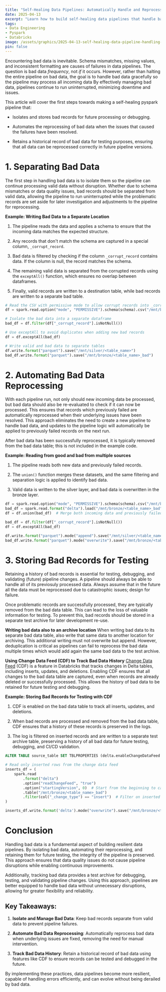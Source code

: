 ```yaml
---
title: "Self-Healing Data Pipelines: Automatically Handle and Reprocess Bad Data"
date: 2025-04-13
excerpt: "Learn how to build self-healing data pipelines that handle bad data, automate reprocessing, and retain history for debugging, testing, and reliability."
tags:
- Data Engineering
- Pyspark
- Databricks
image: /assets/graphics/2025-04-13-self-healing-data-pipeline-handling-bad-data/thumbnail-self-healing-bad-data.jpg
pin: false
---
```

Encountering bad data is inevitable. Schema mismatches, missing values, and inconsistent formatting are causes of failures in data pipelines. The question is bad data *frequency*, not *if* it occurs. However, rather than halting the entire pipeline on bad data, the goal is to handle bad data gracefully so the pipeline may process all incoming data By effectively managing bad data, pipelines continue to run uninterrupted, minimizing downtime and issues.

This article will cover the first steps towards making a self-healing pyspark pipeline that:
- Isolates and stores bad records for future processing or debugging.

- Automates the reprocessing of bad data when the issues that caused the failures have been resolved.

- Retains a historical record of bad data for testing purposes, ensuring that all data can be reprocessed correctly in future pipeline versions.

# **1. Separating Bad Data**
The first step in handling bad data is to isolate them so the pipeline can continue processing valid data without disruption. Whether due to schema mismatches or data quality issues, bad records should be separated from valid data, allowing the pipeline to run uninterrupted while the problematic records are set aside for later investigation and adjustments to the pipeline for reprocessing.

**Example: Writing Bad Data to a Separate Location**
1. The pipeline reads the data and applies a schema to ensure that the incoming data matches the expected structure.

2. Any records that don't match the schema are captured in a special column, `_corrupt_record`.

3. Bad data is filtered by checking if the column `_corrupt_record` contains data. If the column is null, the record matches the schema.

4. The remaining valid data is separated from the corrupted records using the `exceptAll()` function, which ensures no overlap between dataframes.

5. Finally, valid records are written to a destination table, while bad records are written to a separate bad table.

```python
# Read the CSV with permissive mode to allow corrupt records into _corrupt_record
df = spark.read.option("mode", "PERMISSIVE").schema(schema).csv("/mnt/bronze/data_source/csv_file.csv")

# Isolate the bad data into a separate dataframe
bad_df = df.filter(df["_corrupt_record"].isNotNull())

# Use exceptAll to avoid duplicates when adding new bad records
df = df.exceptAll(bad_df)

# Write valid and bad data to separate tables
df.write.format("parquet").save("/mnt/silver/<table_name>")
bad_df.write.format("parquet").save("/mnt/bronze/<table_name>_bad")
```

# 2. Automating Bad Data Reprocessing
With each pipeline run, not only should new incoming data be processed, but bad data should also be re-evaluated to check if it can now be processed. This ensures that records which previously failed are automatically reprocessed when their underlying issues have been resolved. This approach eliminates the need to create a new pipeline to handle bad data, and updates to the pipeline logic will automatically be applied to previously failed records on the next run.

After bad data has been successfully reprocessed, it is typically removed from the bad data table; this is not included in the example code.

**Example: Reading from good and bad from multiple sources**
1. The pipeline reads both new data and previously failed records.

2. The `union()` function merges these datasets, and the same filtering and separation logic is applied to identify bad data.

3. Valid data is written to the silver layer, and bad data is overwritten in the bronze layer.

```python
df = spark.read.option("mode", "PERMISSIVE").schema(schema).csv("/mnt/bronze/data_source/csv_file.csv")
bad_df = spark.read.format("delta").load("/mnt/bronze/<table_name>_bad")  # Process _corrupt_record column for consistency
df = df.union(bad_df)  # Merge both incoming data and previously failed data

bad_df = df.filter(df["_corrupt_record"].isNotNull())
df = df.exceptAll(bad_df)

df.write.format("parquet").mode("append").save("/mnt/silver/<table_name>")           # Append valid data to the silver layer
bad_df.write.format("parquet").mode("overwrite").save("/mnt/bronze/<table_name>_bad") # Overwrite bad data in the bronze layer
```

# 3. Storing Bad Records for Testing
Retaining a history of bad records is essential for testing, debugging, and validating (future) pipeline changes. A pipeline should always be able to handle all of its previosuly processed data. Always assume that in the future all the data must be reprocessed due to catastrophic issues; design for failure.

Once problematic records are successfully processed, they are typically removed from the bad data table. This can lead to the loss of valuable information for testing. To prevent this, bad records should be stored in a separate test archive for later development re-use.

**Writing bad data also to an archive location**
When writing bad data to its separate bad data table, also write that same data to another location for archiving. This additional writing must not overwrite but append. However, deduplication is critical as pipelines can fail to reprocess the bad data multiple times which would add again the same bad data to the test archive.

**Using Change Data Feed (CDF) to Track Bad Data History**
[Change Data Feed](https://docs.databricks.com/aws/en/delta/delta-change-data-feed) (CDF) is a feature in Databricks that tracks changes in Delta tables, including inserts, updates, and deletions. Enabling CDF ensures that all changes to the bad data table are captured, even when records are already deleted or successfully processed. This allows the history of bad data to be retained for future testing and debugging.

**Example: Storing Bad Records for Testing with CDF**
1. CDF is enabled on the bad data table to track all inserts, updates, and deletions.

2. When bad records are processed and removed from the bad data table, CDF ensures that a history of these records is preserved in the logs.

3. The log is filtered on inserted records and are written to a separate test archive table, preserving a history of all bad data for future testing, debugging, and CI/CD validation.

```sql
ALTER TABLE source_table SET TBLPROPERTIES (delta.enableChangeDataFeed = true)
```

```python
# Read only inserted rows from the change data feed
inserts_df = (
    spark.read
        .format("delta")
        .option("readChangeFeed", "true")
        .option("startingVersion", 0)  # Start from the beginning to capture all inserts or track version yourself
        .table("/mnt/bronze/<table_name>_bad")
        .filter(col("_change_type") == "insert")  # Filter on inserted records
)

inserts_df.write.format('delta').mode("overwrite").save("/mnt/bronze/<table_name>_test")
```

# Conclusion
Handling bad data is a fundamental aspect of building resilient data pipelines. By isolating bad data, automating their reprocessing, and retaining them for future testing, the integrity of the pipeline is preserved. This approach ensures that data quality issues do not cause pipeline disruptions while enabling continuous improvements.

Additionally, tracking bad data provides a test archive for debugging, testing, and validating pipeline changes. Using this approach, pipelines are better equipped to handle bad data without unnecessary disruptions, allowing for greater flexibility and reliability.

## Key Takeaways:
1. **Isolate and Manage Bad Data**: Keep bad records separate from valid data to prevent pipeline failures.

2. **Automate Bad Data Reprocessing**: Automatically reprocess bad data when underlying issues are fixed, removing the need for manual intervention.

3. **Track Bad Data History**: Retain a historical record of bad data using features like CDF to ensure records can be tested and debugged in the future.

By implementing these practices, data pipelines become more resilient, capable of handling errors efficiently, and can evolve without being derailed by bad data.
